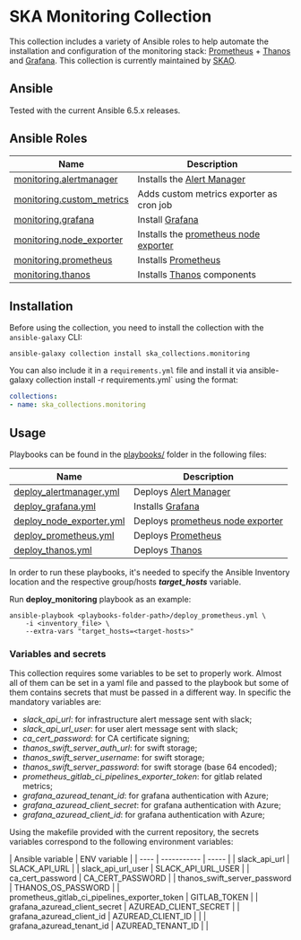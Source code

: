 # SKA Monitoring Collection

This collection includes a variety of Ansible roles to help automate the installation and configuration of the monitoring stack: [Prometheus](https://prometheus.io/) + [Thanos](https://thanos.io/) and [Grafana](https://grafana.com/).
This collection is currently maintained by [SKAO](https://www.skao.int/).

## Ansible

Tested with the current Ansible 6.5.x releases.

## Ansible Roles
| Name | Description |
| ---- | ----------- |
| [monitoring.alertmanager](./roles/alertmanager) | Installs the [Alert Manager](https://prometheus.io/docs/alerting/latest/alertmanager/) |
| [monitoring.custom_metrics](.roles/custom_metrics) | Adds custom metrics exporter as cron job |
| [monitoring.grafana](.roles/grafana) | Install [Grafana](https://grafana.com/grafana/) |
| [monitoring.node_exporter](./roles/node_exporter) | Installs the [prometheus node exporter](https://github.com/prometheus/node_exporter) |
| [monitoring.prometheus](./roles/prometheus) | Installs [Prometheus](https://prometheus.io/) |
| [monitoring.thanos](./roles/thanos) | Installs [Thanos](https://thanos.io/) components |


## Installation

Before using the collection, you need to install the collection with the `ansible-galaxy` CLI:

    ansible-galaxy collection install ska_collections.monitoring

You can also include it in a `requirements.yml` file and install it via ansible-galaxy collection install -r requirements.yml` using the format:

```yaml
collections:
- name: ska_collections.monitoring
```

## Usage

Playbooks can be found in the [playbooks/](./playbooks) folder in the following files:

| Name | Description |
| ---- | ----------- |
| [deploy_alertmanager.yml](./playbooks/deploy_alertmanager.yml) | Deploys  [Alert Manager](https://prometheus.io/docs/alerting/latest/alertmanager/) |
| [deploy_grafana.yml](./playbooks/deploy_grafana.yml) | Installs [Grafana](https://grafana.com/grafana/) |
| [deploy_node_exporter.yml](./playbooks/deploy_node_exporter.yml) | Deploys [prometheus node exporter](https://github.com/prometheus/node_exporter) |
| [deploy_prometheus.yml](./playbooks/deploy_prometheus.yml) | Deploys [Prometheus](https://prometheus.io/) |
| [deploy_thanos.yml](./playbooks/deploy_thanos.yml) | Deploys [Thanos](https://thanos.io/) |


In order to run these playbooks, it's needed to specify the Ansible Inventory location and the respective group/hosts ***target_hosts*** variable.

Run **deploy_monitoring** playbook as an example:
```
ansible-playbook <playbooks-folder-path>/deploy_prometheus.yml \
	-i <inventory_file> \
	--extra-vars "target_hosts=<target-hosts>"
```

### Variables and secrets

This collection requires some variables to be set to properly work. Almost all of them can be set in a yaml file and passed to the playbook but some of them contains secrets that must be passed in a different way. In specific the mandatory variables are: 
- *slack_api_url*: for infrastructure alert message sent with slack;
- *slack_api_url_user*: for user alert message sent with slack;
- *ca_cert_password*: for CA certificate signing;
- *thanos_swift_server_auth_url*: for swift storage;
- *thanos_swift_server_username*: for swift storage;
- *thanos_swift_server_password*: for swift storage (base 64 encoded);
- *prometheus_gitlab_ci_pipelines_exporter_token*: for gitlab related metrics;
- *grafana_azuread_tenant_id*: for grafana authentication with Azure;
- *grafana_azuread_client_secret*: for grafana authentication with Azure;
- *grafana_azuread_client_id*: for grafana authentication with Azure;

Using the makefile provided with the current repository, the secrets variables correspond to the following environment variables: 

| Ansible variable | ENV variable |
| ---- | ----------- | ----- | 
| slack_api_url | SLACK_API_URL |
| slack_api_url_user | SLACK_API_URL_USER |
| ca_cert_password | CA_CERT_PASSWORD |
| thanos_swift_server_password | THANOS_OS_PASSWORD |
| prometheus_gitlab_ci_pipelines_exporter_token | GITLAB_TOKEN |
| grafana_azuread_client_secret | AZUREAD_CLIENT_SECRET |
| grafana_azuread_client_id | AZUREAD_CLIENT_ID | |
| grafana_azuread_tenant_id | AZUREAD_TENANT_ID | |
